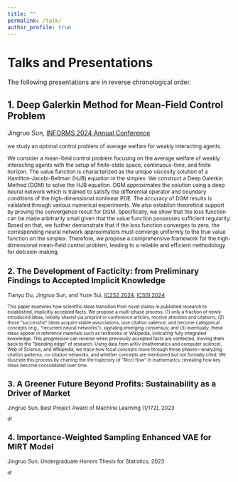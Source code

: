 ```yaml
---
title: ""
permalink: /talk/
author_profile: true
---
```


# Talks and Presentations

The following presentations are in reverse chronological order. 
## 1. Deep Galerkin Method for Mean-Field Control Problem

Jingruo Sun, [INFORMS 2024 Annual Conference](https://meetings.informs.org/wordpress/seattle2024/)

<span style="font-size:85%;"> 
we study an optimal control problem of average welfare for weakly interacting agents.
  
We consider a mean-field control problem focusing on the average welfare of weakly interacting agents with the setup of finite-state space, continuous-time, and finite horizon. The value function is characterized as the unique viscosity solution of a Hamilton-Jacobi-Bellman (HJB) equation in the simplex. We construct a Deep Galerkin Method (DGM) to solve the HJB equation. DGM approximates the solution using a deep neural network which is trained to satisfy the differential operator and boundary conditions of the high-dimensional nonlinear PDE. The accuracy of DGM results is validated through various numerical experiments. We also establish theoretical support by proving the convergence result for DGM. Specifically, we show that the loss function can be made arbitrarily small given that the value function possesses sufficient regularity. Based on that, we further demonstrate that if the loss function converges to zero, the corresponding neural network approximators must converge uniformly to the true value function on the simplex. Therefore, we propose a comprehensive framework for the high-dimensional mean-field control problem, leading to a reliable and efficient methodology for decision-making.
</span>

## 2. The Development of Facticity: from Preliminary Findings to Accepted Implicit Knowledge

Tianyu Du, Jingruo Sun, and Yuze Sui, [IC2S2 2024](https://ic2s2-2024.org/), [ICSSI 2024](https://www.icssi.org/)

<span style="font-size:85%;"> 
This paper examines how scientific ideas transition from novel claims in published research to established, implicitly accepted facts. We propose a multi-phase process: (1) only a fraction of newly introduced ideas, initially shared via preprint or conference articles, receive attention and citations; (2) those “successful” ideas acquire stable associations, lose citation salience, and become categorical concepts (e.g., “recurrent neural networks”), signaling emerging consensus; and (3) eventually, these ideas appear in reference materials such as textbooks or Wikipedia, indicating fully integrated knowledge. This progression can reverse when previously accepted facts are contested, moving them back to the “bleeding edge” of research. Using data from arXiv (mathematics and computer science), Web of Science, and Wikipedia, we trace how focal concepts move through these phases—analyzing citation patterns, co-citation networks, and whether concepts are mentioned but not formally cited. We illustrate this process by charting the life trajectory of “Ricci flow” in mathematics, revealing how key ideas become consolidated over time. 
</span>

## 3. A Greener Future Beyond Profits: Sustainability as a Driver of Market

Jingruo Sun, Best Project Award of Machine Learning (1/172), 2023

<span style="font-size:85%;"> 
df
</span>

## 4. Importance-Weighted Sampling Enhanced VAE for MIRT Model

Jingruo Sun, Undergraduate Honors Thesis for Statistics, 2023

<span style="font-size:85%;"> 
df
</span>

